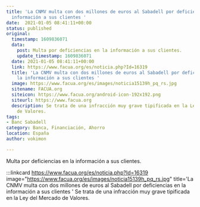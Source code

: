 ```yaml
---
title: 'La CNMV multa con dos millones de euros al Sabadell por deficiencias en la
  información a sus clientes '
date:  2021-01-05 08:41:11+00:00
status: published
original:
  timestamp: 1609836071
  data:
    post: Multa por deficiencias en la información a sus clientes.
    update_timestamp: 1609836071
  date: 2021-01-05 08:41:11+00:00
  link: https://www.facua.org/es/noticia.php?Id=16319
  title: 'La CNMV multa con dos millones de euros al Sabadell por deficiencias en
    la información a sus clientes '
  image: https://www.facua.org/es/images/noticia15139h_pq_rs.jpg
  sitename: FACUA.org
  siteicon: https://www.facua.org/android-icon-192x192.png
  siteurl: https://www.facua.org
  description: Se trata de una infracción muy grave tipificada en la Ley del Mercado
    de Valores.
tags:
- Banc Sabadell
category: Banca, Financiación, Ahorro
location: España
author: vokimon

---
```

Multa por deficiencias en la información a sus clientes.

:::linkcard https://www.facua.org/es/noticia.php?Id=16319 image="https://www.facua.org/es/images/noticia15139h_pq_rs.jpg" title='La CNMV multa con dos millones de euros al Sabadell por deficiencias en la información a sus clientes '
    Se trata de una infracción muy grave tipificada en la Ley del Mercado de Valores.

